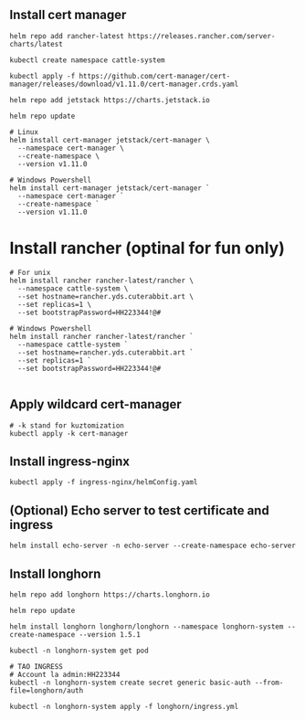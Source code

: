 ## Install cert manager

```shell
helm repo add rancher-latest https://releases.rancher.com/server-charts/latest

kubectl create namespace cattle-system

kubectl apply -f https://github.com/cert-manager/cert-manager/releases/download/v1.11.0/cert-manager.crds.yaml

helm repo add jetstack https://charts.jetstack.io

helm repo update

# Linux
helm install cert-manager jetstack/cert-manager \
  --namespace cert-manager \
  --create-namespace \
  --version v1.11.0

# Windows Powershell
helm install cert-manager jetstack/cert-manager `
  --namespace cert-manager `
  --create-namespace `
  --version v1.11.0
```

# Install rancher (optinal for fun only)

```shell
# For unix
helm install rancher rancher-latest/rancher \
  --namespace cattle-system \
  --set hostname=rancher.yds.cuterabbit.art \
  --set replicas=1 \
  --set bootstrapPassword=HH223344!@#

# Windows Powershell
helm install rancher rancher-latest/rancher `
  --namespace cattle-system `
  --set hostname=rancher.yds.cuterabbit.art `
  --set replicas=1 `
  --set bootstrapPassword=HH223344!@#
  
```

## Apply wildcard cert-manager

```shell
# -k stand for kuztomization
kubectl apply -k cert-manager
```

## Install ingress-nginx

```shell
kubectl apply -f ingress-nginx/helmConfig.yaml
```

## (Optional) Echo server to test certificate and ingress
```shell
helm install echo-server -n echo-server --create-namespace echo-server
```

## Install longhorn

```shell
helm repo add longhorn https://charts.longhorn.io

helm repo update

helm install longhorn longhorn/longhorn --namespace longhorn-system --create-namespace --version 1.5.1

kubectl -n longhorn-system get pod

# TAO INGRESS
# Account la admin:HH223344
kubectl -n longhorn-system create secret generic basic-auth --from-file=longhorn/auth

kubectl -n longhorn-system apply -f longhorn/ingress.yml
```